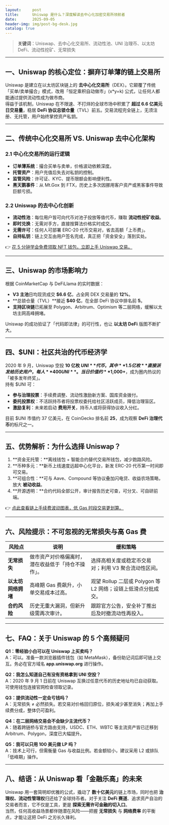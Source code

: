 ```yaml
---
layout:     post
title:      Uniswap 是什么？深度解读去中心化加密交易所领航者
date:       2025-09-05
header-img: img/post-bg-desk.jpg
catalog: true
---
```


> **关键词**：Uniswap、去中心化交易所、流动性池、UNI 治理币、以太坊 DeFi、流动性挖矿、无常损失

---

## 一、Uniswap 的核心定位：摒弃订单薄的链上交易所

Uniswap 是建立在以太坊区块链上的 **去中心化交易所**（DEX）。它颠覆了传统「买单/卖单撮合」模式，改用「恒定乘积自动做市」(x*y=k) 公式，让任何人都能通过提供流动性成为做市商。  
得益于该机制，Uniswap 在不限速、不打烊的全球市场中积累了 **超过 6.6 亿美元日交易量**，稳居 **DeFi 协议总锁仓量**（TVL）前五。交易流程完全链上，无须注册、无托管，用户始终掌控资产私钥。

---

## 二、传统中心化交易所 VS. Uniswap 去中心化架构

### 2.1 中心化交易所的运行逻辑

- **订单薄系统**：撮合买单与卖单，价格波动依赖深度。  
- **托管资产**：用户充值后失去对私钥的控制。  
- **监管风险**：许可证、KYC、提币限额会影响便利性。  
- **黑天鹅事件**：从 Mt.Gox 到 FTX，历史上多次因挪用客户资产或黑客事件导致巨额亏损。

### 2.2 Uniswap 的去中心化创新

- **流动性池**：每位用户皆可向代币对池子投放等值代币，赚取 **流动性挖矿收益**。  
- **即时兑换**：无需对手方，直接按算法价格实时成交。  
- **无需许可**：任何人可部署 ERC-20 代币交易对，省去高额「上币费」。  
- **自持私钥**：链上交互由用户签名完成，真正把「资金安全」落到实处。

👉 [花 5 分钟学会免费领取 NFT 钱包，立即上手 Uniswap 交易。](https://okxdog.com/)

---

## 三、Uniswap 的市场影响力

根据 CoinMarketCap 与 DeFiLlama 的实时数据：

- **V3 主池**日均现货成交 **$6.6 亿**，占全网 DEX 交易量的 **12%**。  
- **总锁仓量（TVL）**接近 **$40 亿**，在全部 DeFi 协议中排名前 **5**。  
- **支持区块链**已拓展至 Polygon、Arbitrum、Optimism 等二层网络，缓解以太坊主网高峰拥堵。  

Uniswap 的成功验证了「代码即法律」的可行性，也让 **以太坊 DeFi** 版图不断扩大。

---

## 四、$UNI：社区共治的代币经济学

2020 年 9 月，Uniswap 空投 **10 亿枚 $UNI** 代币，其中 **1.5 亿枚**直接派发给历史用户，每人 **400 UNI**。当日价值约 **$1,000+**，成为圈内热议的「被多发年终奖」。  
持有 $UNI 可：

- **参与治理投票**：手续费调整、流动性激励新方案、国库资金拨付。  
- **委托投票权**：不活跃持币者将投票权委托给社区活跃成员，降低治理盲区。  
- **激励复利**：未来若启动 **费用开关**，持币人或将获得协议收入分红。

目前 $UNI 市值约 37 亿美元，在 CoinGecko 排名前 **25**，成为观察 **DeFi 治理代币**的标尺之一。

---

## 五、优势解析：为什么选择 Uniswap？

1. **资金无托管：**离线钱包 + 智能合约替代交易所钱包，减少跑路风险。  
2. **币种多元：**新币上线速度远超中心化平台，新发 ERC-20 代币第一时间即可交易。  
3. **可组合性：**可与 Aave、Compound 等协议叠加闪电贷、收益农场策略，放大 **被动收益**。  
4. **开源透明：**合约代码全部公开，审计报告历史可查，可分叉、可自研前端。  

👉 [点此查看链上手续费波动图表，低 Gas 时段交易更划算。](https://okxdog.com/)

---

## 六、风险提示：不可忽视的无常损失与高 Gas 费

| 风险点 | 说明 | 缓和策略 |
|---|---|---|
| **无常损失** | 做市资产对价格偏离时，潜在收益低于「持仓不操作」。 | 选择高相关度或稳定币交易对；利用 V3 聚合流动性区间。 |
| **以太坊网络拥堵** | 高峰期 Gas 费飙升，小单交易成本过高。 | 观望 Rollup 二层或 Polygon 等 L2 网络；设链上低滑点分批成交。 |
| **合约风险** | 历史无重大漏洞，但新升级需再次审计。 | 跟踪官方公告，安全补丁推出后及时撤流动性再投入。 |

---

## 七、FAQ：关于 Uniswap 的 5 个高频疑问

**Q1：零经验小白可以在 Uniswap 上买卖吗？**  
A：可以。准备一款浏览器插件钱包（如 MetaMask），备份助记词后即可链上交互。务必在官方域名 **app.uniswap.org** 进行操作。

**Q2：我怎么知道自己有没有资格拿到 UNI 空投？**  
A：2020 年 9 月 1 日前在 Uniswap 互换过任意代币的历史地址均已自动获取。可使用钱包连接官网检查领取记录。

**Q3：提供流动性一定会亏钱吗？**  
A：无常损失 ≠ 必然损失。若交易对价格回归原位，损失减少甚至消失；再加上手续费分成，整体仍可盈利。

**Q4：在二层网络交易会不会缺少主流代币？**  
A：随着跨链桥与官方路由支持，USDC、ETH、WBTC 等主流资产皆已迁移到 Arbitrum、Polygon，深度已大幅提升。

**Q5：我可以只用 100 美元做 LP 吗？**  
A：技术上可行，但需衡量 Gas 与收益比例。若金额较小，建议采用 L2 或排队「低峰期」操作。

---

## 八、结语：从 Uniswap 看「金融乐高」的未来

Uniswap 用一套简明却优雅的公式，撬动了 **数十亿美元**的链上市场，同时也把 **治理权、流动性管理权**归还给了全球持币者。对于关注 **DeFi 赛道**、追求资产自治的交易者而言，它不仅是工具，更是 **探索无需许可金融的切入口**。  
当然，任何高收益场景都伴随潜在风险——把握 **无常损失** 与 **网络费率** 的平衡点，才能让这把 DeFi 之刃长久锋利。